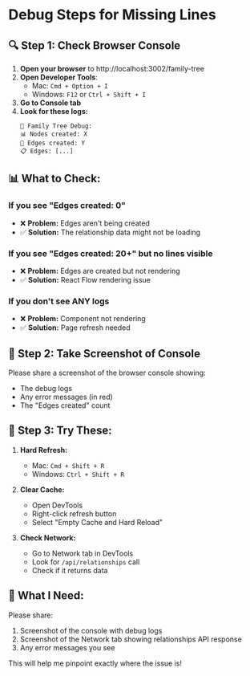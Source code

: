 # Debug Steps for Missing Lines

## 🔍 Step 1: Check Browser Console

1. **Open your browser** to http://localhost:3002/family-tree
2. **Open Developer Tools**: 
   - Mac: `Cmd + Option + I`
   - Windows: `F12` or `Ctrl + Shift + I`
3. **Go to Console tab**
4. **Look for these logs:**
   ```
   🌳 Family Tree Debug:
   📊 Nodes created: X
   🔗 Edges created: Y
   📋 Edges: [...]
   ```

## 📊 What to Check:

### If you see "Edges created: 0"
- ❌ **Problem:** Edges aren't being created
- ✅ **Solution:** The relationship data might not be loading

### If you see "Edges created: 20+" but no lines visible
- ❌ **Problem:** Edges are created but not rendering
- ✅ **Solution:** React Flow rendering issue

### If you don't see ANY logs
- ❌ **Problem:** Component not rendering
- ✅ **Solution:** Page refresh needed

## 🔧 Step 2: Take Screenshot of Console

Please share a screenshot of the browser console showing:
- The debug logs
- Any error messages (in red)
- The "Edges created" count

## 🎯 Step 3: Try These:

1. **Hard Refresh:**
   - Mac: `Cmd + Shift + R`
   - Windows: `Ctrl + Shift + R`

2. **Clear Cache:**
   - Open DevTools
   - Right-click refresh button
   - Select "Empty Cache and Hard Reload"

3. **Check Network:**
   - Go to Network tab in DevTools
   - Look for `/api/relationships` call
   - Check if it returns data

## 📸 What I Need:

Please share:
1. Screenshot of the console with debug logs
2. Screenshot of the Network tab showing relationships API response
3. Any error messages you see

This will help me pinpoint exactly where the issue is!

